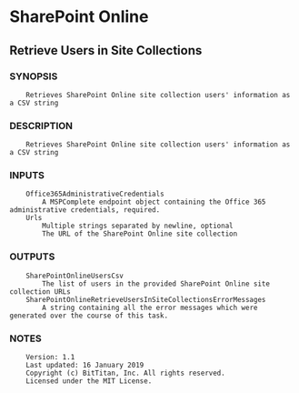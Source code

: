 # SharePoint Online
## Retrieve Users in Site Collections
### SYNOPSIS
```
    Retrieves SharePoint Online site collection users' information as a CSV string
```
### DESCRIPTION
```
    Retrieves SharePoint Online site collection users' information as a CSV string
```
### INPUTS
```
    Office365AdministrativeCredentials
        A MSPComplete endpoint object containing the Office 365 administrative credentials, required.
    Urls
        Multiple strings separated by newline, optional
        The URL of the SharePoint Online site collection
```
### OUTPUTS
```
    SharePointOnlineUsersCsv
        The list of users in the provided SharePoint Online site collection URLs
    SharePointOnlineRetrieveUsersInSiteCollectionsErrorMessages
        A string containing all the error messages which were generated over the course of this task.
```
### NOTES
```
    Version: 1.1
    Last updated: 16 January 2019
    Copyright (c) BitTitan, Inc. All rights reserved.
    Licensed under the MIT License.
```

